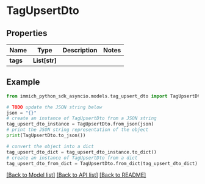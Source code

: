 # TagUpsertDto


## Properties

Name | Type | Description | Notes
------------ | ------------- | ------------- | -------------
**tags** | **List[str]** |  | 

## Example

```python
from immich_python_sdk_asyncio.models.tag_upsert_dto import TagUpsertDto

# TODO update the JSON string below
json = "{}"
# create an instance of TagUpsertDto from a JSON string
tag_upsert_dto_instance = TagUpsertDto.from_json(json)
# print the JSON string representation of the object
print(TagUpsertDto.to_json())

# convert the object into a dict
tag_upsert_dto_dict = tag_upsert_dto_instance.to_dict()
# create an instance of TagUpsertDto from a dict
tag_upsert_dto_from_dict = TagUpsertDto.from_dict(tag_upsert_dto_dict)
```
[[Back to Model list]](../README.md#documentation-for-models) [[Back to API list]](../README.md#documentation-for-api-endpoints) [[Back to README]](../README.md)


